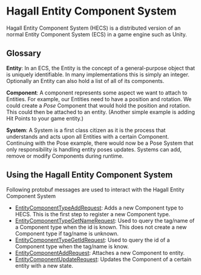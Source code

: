 # Hagall Entity Component System

Hagall Entity Component System (HECS) is a distributed version of an normal Entity Component System (ECS) in a game engine such as Unity.

## Glossary

**Entity**: In an ECS, the Entity is the concept of a general-purpose object that is uniquely identifiable. In many implementations this is simply an integer. Optionally an Entity can also hold a list of all of its components.

**Component**: A component represents some aspect we want to attach to Entities. For example, our Entities need to have a position and rotation. We could create a *Pose* Component that would hold the position and rotation. This could then be attached to an entity. (Another simple example is adding Hit Points to your game entity.)

**System**: A System is a first class citizen as it is the process that understands and acts upon all Entities with a certain Component. Continuing with the Pose example, there would now be a Pose System that only responsibility is handling entity poses updates.
Systems can add, remove or modify Components during runtime.

## Using the Hagall Entity Component System

Following protobuf messages are used to interact with the Hagall Entity Component System

- [EntityComponentTypeAddRequest](https://github.com/aukilabs/hagall-common/blob/d51b9126b4f16210ece18bf062f67ca1a635b3ae/messages/hagallpb/hagall.proto#L501): Adds a new Component type to HECS. This is the first step to register a new Component type.
- [EntityComponentTypeGetNameRequest](https://github.com/aukilabs/hagall-common/blob/d51b9126b4f16210ece18bf062f67ca1a635b3ae/messages/hagallpb/hagall.proto#L534): Used to query the tag/name of a Component type when the id is known. This does not create a new Component type if tag/name is unknown.
- [EntityComponentTypeGetIdRequest](https://github.com/aukilabs/hagall-common/blob/d51b9126b4f16210ece18bf062f67ca1a635b3ae/messages/hagallpb/hagall.proto#L567): Used to query the id of a Component type when the tag/name is know.
- [EntityComponentAddRequest](https://github.com/aukilabs/hagall-common/blob/d51b9126b4f16210ece18bf062f67ca1a635b3ae/messages/hagallpb/hagall.proto#L600): Attaches a new Component to entity.
- [EntityComponentUpdateRequest](https://github.com/aukilabs/hagall-common/blob/d51b9126b4f16210ece18bf062f67ca1a635b3ae/messages/hagallpb/hagall.proto#L700): Updates the Component of a certain entity with a new state.
